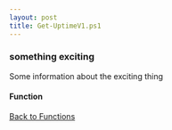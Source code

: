 ```yaml
---
layout: post
title: Get-UptimeV1.ps1
---
```


### something exciting

Some information about the exciting thing

#### Function

<script src="https://gist-it.appspot.com/github.com/BanterBoy/scripts-blog/blob/master/PowerShell/functions/Get-UptimeV1.ps1" crossorigin="anonymous"></script>

<a href="/menu/_pages/functions.html">Back to Functions</a>
